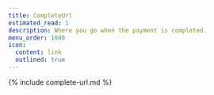 ```yaml
---
title: CompleteUrl
estimated_read: 1
description: Where you go when the payment is completed.
menu_order: 1600
icon:
  content: link
  outlined: true
---
```


{% include complete-url.md %}
